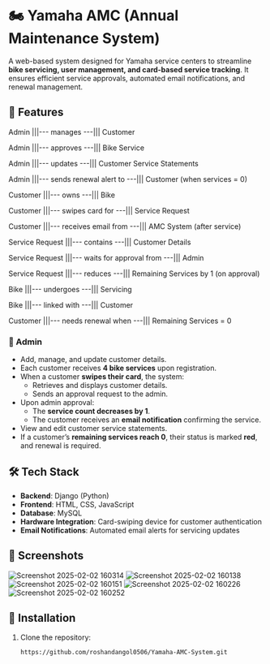 # 🏍️ Yamaha AMC (Annual Maintenance System)

A web-based system designed for Yamaha service centers to streamline **bike servicing, user management, and card-based service tracking**. It ensures efficient service approvals, automated email notifications, and renewal management.  

## 🚀 Features  

Admin |||--- manages ---||| Customer

Admin |||--- approves ---||| Bike Service

Admin |||--- updates ---||| Customer Service Statements

Admin |||--- sends renewal alert to ---||| Customer (when services = 0)

Customer |||--- owns ---||| Bike

Customer |||--- swipes card for ---||| Service Request

Customer |||--- receives email from ---||| AMC System (after service)

Service Request |||--- contains ---||| Customer Details

Service Request |||--- waits for approval from ---||| Admin

Service Request |||--- reduces ---||| Remaining Services by 1 (on approval)

Bike |||--- undergoes ---||| Servicing

Bike |||--- linked with ---||| Customer

Customer |||--- needs renewal when ---||| Remaining Services = 0


### 👤 Admin  
- Add, manage, and update customer details.  
- Each customer receives **4 bike services** upon registration.  
- When a customer **swipes their card**, the system:  
  - Retrieves and displays customer details.  
  - Sends an approval request to the admin.  
- Upon admin approval:  
  - The **service count decreases by 1**.  
  - The customer receives an **email notification** confirming the service.  
- View and edit customer service statements.  
- If a customer’s **remaining services reach 0**, their status is marked **red**, and renewal is required.  

## 🛠️ Tech Stack  
- **Backend**: Django (Python)  
- **Frontend**: HTML, CSS, JavaScript  
- **Database**: MySQL  
- **Hardware Integration**: Card-swiping device for customer authentication  
- **Email Notifications**: Automated email alerts for servicing updates  

## 📸 Screenshots  
![Screenshot 2025-02-02 160314](https://github.com/user-attachments/assets/a7b9834e-27da-4b45-9953-cf0c9dd7ac87)
![Screenshot 2025-02-02 160138](https://github.com/user-attachments/assets/c7843888-4c46-4c51-b442-b3b2ae4fe2ab)
![Screenshot 2025-02-02 160151](https://github.com/user-attachments/assets/4d093bc5-9638-476e-9af3-11720771adba)
![Screenshot 2025-02-02 160226](https://github.com/user-attachments/assets/99925ccc-687a-4af0-9d2f-1cc7e901c238)
![Screenshot 2025-02-02 160252](https://github.com/user-attachments/assets/b7b346d5-447b-4c83-b468-9b072544b73a)
 

## 🔧 Installation  

1. Clone the repository:  
   ```sh
   https://github.com/roshandangol0506/Yamaha-AMC-System.git
